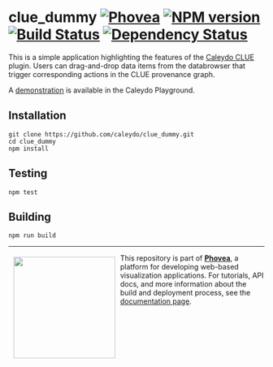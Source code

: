 clue_dummy [![Phovea][phovea-image]][phovea-url] [![NPM version][npm-image]][npm-url] [![Build Status][travis-image]][travis-url] [![Dependency Status][daviddm-image]][daviddm-url]
=====================

This is a simple application highlighting the features of the [Caleydo CLUE](https://github.com/Caleydo/caleydo_clue) plugin. Users can drag-and-drop data items from the databrowser that trigger corresponding actions in the CLUE provenance graph.

A [demonstration](http://playground.caleydo.org/clue_dummy/) is available in the Caleydo Playground.

Installation
------------

```
git clone https://github.com/caleydo/clue_dummy.git
cd clue_dummy
npm install
```

Testing
-------

```
npm test
```

Building
--------

```
npm run build
```



***

<a href="https://caleydo.org"><img src="http://caleydo.org/assets/images/logos/caleydo.svg" align="left" width="200px" hspace="10" vspace="6"></a>
This repository is part of **[Phovea](http://phovea.caleydo.org/)**, a platform for developing web-based visualization applications. For tutorials, API docs, and more information about the build and deployment process, see the [documentation page](http://phovea.caleydo.org).


[phovea-image]: https://img.shields.io/badge/Phovea-Application-1BA64E.svg
[phovea-url]: https://phovea.caleydo.org
[npm-image]: https://badge.fury.io/js/clue_dummy.svg
[npm-url]: https://npmjs.org/package/clue_dummy
[travis-image]: https://travis-ci.org/caleydo/clue_dummy.svg?branch=master
[travis-url]: https://travis-ci.org/caleydo/clue_dummy
[daviddm-image]: https://david-dm.org/caleydo/clue_dummy/status.svg
[daviddm-url]: https://david-dm.org/caleydo/clue_dummy
